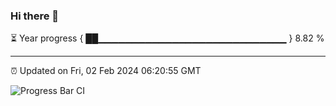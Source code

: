### Hi there 👋

⏳ Year progress { ██▁▁▁▁▁▁▁▁▁▁▁▁▁▁▁▁▁▁▁▁▁▁▁▁▁▁▁▁ } 8.82 %

---

⏰ Updated on Fri, 02 Feb 2024 06:20:55 GMT

![Progress Bar CI](https://github.com/ZhaoGui/ZhaoGui/workflows/Progress%20Bar%20CI/badge.svg)
